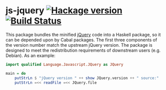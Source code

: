 # js-jquery [![Hackage version](https://img.shields.io/hackage/v/js-jquery.svg?style=flat)](https://hackage.haskell.org/package/js-jquery) [![Build Status](https://img.shields.io/travis/ndmitchell/js-jquery.svg?style=flat)](https://travis-ci.org/ndmitchell/js-jquery)

This package bundles the minified [jQuery](http://jquery.com/) code into a Haskell package,
so it can be depended upon by Cabal packages. The first three components of
the version number match the upstream jQuery version. The package is designed
to meet the redistribution requirements of downstream users (e.g. Debian).
As an example:

```haskell
import qualified Language.Javascript.JQuery as JQuery

main = do
    putStrLn $ "jQuery version " ++ show JQuery.version ++ " source:"
    putStrLn =<< readFile =<< JQuery.file
```
